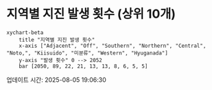 # 지역별 지진 발생 횟수 (상위 10개)

```mermaid
xychart-beta
    title "지역별 지진 발생 횟수"
    x-axis ["Adjacent", "Off", "Southern", "Northern", "Central", "Noto,", "Kiisuido", "미분류", "Western", "Hyuganada"]
    y-axis "발생 횟수" 0 --> 2052
    bar [2050, 89, 22, 21, 13, 13, 8, 6, 5, 5]
```

업데이트 시간: 2025-08-05 19:06:30
